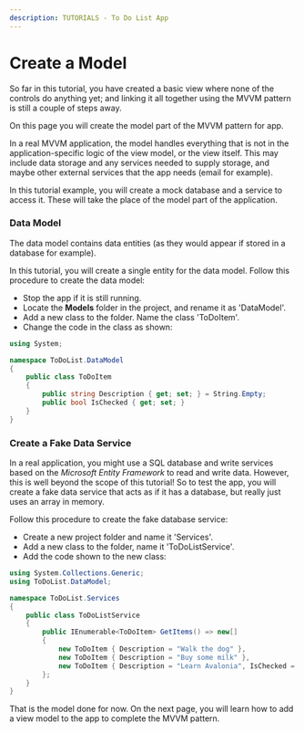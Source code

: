 ```yaml
---
description: TUTORIALS - To Do List App
---
```


# Create a Model

So far in this tutorial, you have created a basic view where none of the controls do anything yet; and linking it all together using the MVVM pattern is still a couple of steps away.

On this page you will create the model part of the MVVM pattern for app.

In a real MVVM application, the model handles everything that is not in the application-specific logic of the view model, or the view itself. This may include data storage and any services needed to supply storage, and maybe other external services that the app needs (email for example).

In this tutorial example, you will create a mock database and a service to access it. These will take the place of the model part of the application.

### Data Model

The data model contains data entities (as they would appear if stored in a database for example).

In this tutorial, you will create a single entity for the data model.  Follow this procedure to create the data model:

- Stop the app if it is still running.
- Locate the **Models** folder in the project, and rename it as 'DataModel'.
- Add a new class to the folder. Name the class 'ToDoItem'.
- Change the code in the class as shown:

```csharp
using System;

namespace ToDoList.DataModel
{
    public class ToDoItem
    {
        public string Description { get; set; } = String.Empty;
        public bool IsChecked { get; set; }
    }
}
```

### Create a Fake Data Service

In a real application, you might use a SQL database and write services based on the _Microsoft Entity Framework_ to read and write data.  However, this is well beyond the scope of this tutorial! So to test the app, you will create a fake data service that acts as if it has a database, but really just uses an array in memory.

Follow this procedure to create the fake database service:

- Create a new project folder and name it 'Services'.
- Add a new class to the folder, name it 'ToDoListService'.
- Add the code shown to the new class:

```csharp
using System.Collections.Generic;
using ToDoList.DataModel;

namespace ToDoList.Services
{
    public class ToDoListService
    {
        public IEnumerable<ToDoItem> GetItems() => new[]
        {
            new ToDoItem { Description = "Walk the dog" },
            new ToDoItem { Description = "Buy some milk" },
            new ToDoItem { Description = "Learn Avalonia", IsChecked = true },
        };
    }
}
```

That is the model done for now. On the next page, you will learn how to add a view model to the app to complete the MVVM pattern.
